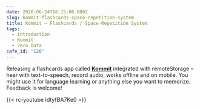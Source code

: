 ```yaml
---
date: 2020-06-24T16:15:00.000Z
slug: kommit-flashcards-space-repetition-system
title: Kommit — Flashcards / Space-Repetition System
tags:
  - introduction
  - Kommit
  - Zero Data
cafe_id: "126"
---
```

Releasing a flashcards app called [**Kommit**](https://kommit.rosano.ca) integrated with remoteStorage – hear with text-to-speech, record audio, works offline and on mobile. You might use it for language learning or anything else you want to memorize. Feedback is welcome!

{{< rc-youtube IdtyfBA7Ke0 >}}
